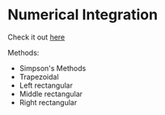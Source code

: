 # Numerical Integration

Check it out [here](https://dimagashko.github.io/NUK_Projects/Numerical%20Methods/development/LabWork3-numerical-integration/index.html)

Methods:

- Simpson's Methods
- Trapezoidal
- Left rectangular
- Middle rectangular
- Right rectangular